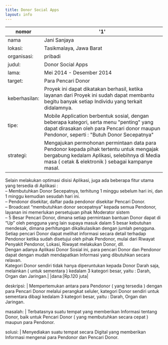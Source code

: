 ```yaml
---
title: Donor Social Apps
layout: info
---
```


|nomor|'1'|
|---|---|
|nama|Jani Sanjaya|
|lokasi:|Tasikmalaya, Jawa Barat|
|organisasi:|pribadi|
|judul:|Donor Social Apps|
|lama:|Mei 2014 - Desember 2014|
|target:|Para Pencari Donor|
|keberhasilan:|Proyek ini dapat dikatakan berhasil, ketika layanan dari Proyek ini sudah dapat membantu begitu banyak setiap Individu yang terkait didalamnya.|
|tipe:|Mobile Application berbentuk sosial, dengan beberapa kategori, serta menu "penting" yang dapat dirasakan oleh para Pencari donor maupun Pendonor, seperti : "Butuh Donor Secepatnya"|
|strategi:|Mengajukan permohonan permintaan data para Pendonor kepada pihak tertentu untuk mengajak bergabung kedalam Aplikasi, selebihnya di Media masa ( cetak & elektronik ) sebagai kampanye masal.
Selain melakukan optimasi disisi Aplikasi, juga ada beberapa fitur utama yang tersedia di Aplikasi :</br>
– Membutuhkan Donor Secepatnya, terhitung 1 minggu sebelum hari ini, dan 1 minggu kemudian sesudah hari ini.</br>
– Pendonor disekitar, daftar pada pendonor disekitar Pencari Donor.</br>
– Broadcast “membutuhkan donor secepatnya” kepada semua Pendonor, layanan ini memerlukan persetujuan pihak Moderator sistem</br>
– 5 Besar Pencari Donor, dimana setiap permintaan bantuan Donor dapat di “Up” oleh pengguna yang lain supaya masuk dalam 5 besar kebutuhan mendesak, dimana perhitungan dikalkulasikan dengan jumlah pengguna.</br>
Setiap pencari Donor dapat melihat informasi secara detail terhadap Pendonor ketika sudah disetujui oleh pihak Pendonor, mulai dari Riwayat Penyakit Pendonor, Lokasi, Riwayat melakukan Donor, dll.</br>
Dengan adanya Aplikasi Donor Sosial ini, para pencari Donor dan Pendonor dapat dengan mudah mendapatkan Informasi yang dibutuhkan secara relavan.</br>
Kategori Donor sendiri tidak hanya diperuntukan kepada Donor Darah saja, melainkan ( untuk sementara ) kedalam 3 kategori besar, yaitu : Darah, Organ dan Jaringan.|
|dana:|Rp.120 juta|

deskripsi: |
      Mempertemukan antara para Pendonor ( yang tersedia ) dengan para Pencari Donor melalui perangkat seluler, kategori Donor sendiri untuk sementara dibagi kedalam 3 kategori besar, yaitu : Darah, Organ dan Jaringan.

masalah: |
      Terbatasnya suatu tempat yang memberikan Informasi tentang Donor, baik untuk Pencari Donor ( yang membutuhkan secara cepat ) maupun para Pendonor.

solusi: |
      Menyediakan suatu tempat secara Digital yang memberikan Informasi mengenai para Pendonor dan Pencari Donor.
